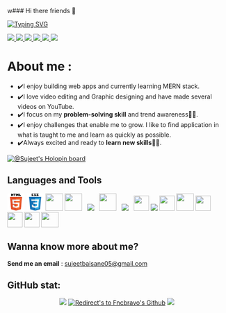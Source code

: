 w### Hi there friends 👋

[![Typing SVG](https://readme-typing-svg.demolab.com?font=Fira+Code&pause=1000&random=false&width=435&lines=%3C+Hello+World%2C+Sujeet+here!%2F%3E)](https://git.io/typing-svg)

<a href="https://leetcode.com/fncbravo/">
  <img src="https://img.shields.io/badge/Leetcode-orange?style=for-the-badge&logo=leetcode&logoColor=black"/>
</a>
<a href="https://in.linkedin.com/in/sujeet-baisane-296b16220">
  <img src="https://img.shields.io/badge/LinkedIn-0077B5?style=for-the-badge&logo=linkedin&logoColor=white"/> 
 </a> 
<a href="mailto:sujeetbaisane05@gmail.com">
  <img src="https://img.shields.io/badge/Gmail-D14836?style=for-the-badge&logo=gmail&logoColor=white"/>
</a>
<a href="https://twitter.com/Sujeetstwt">
  <img src="https://img.shields.io/badge/Twitter-1DA1F2?style=for-the-badge&logo=twitter&logoColor=white"/>
</a>

<a href="https://www.instagram.com/_noonecarress/">
  <img src="https://img.shields.io/badge/Instagram-E4405F?style=for-the-badge&logo=instagram&logoColor=white"/>
</a>

<a href="https://">
	<img src= "https://img.shields.io/badge/">
</a>


# **About me** :

- ✔️I enjoy building web apps and currently learning MERN stack.
- ✔️I love video editing and Graphic designing and have made several videos on YouTube.
- ✔️I focus on my **problem-solving skill** and trend awareness🕵️‍♀️.
- ✔️I enjoy challenges that enable me to grow. I like to find application in what is taught to me and learn as quickly as possible.
- ✔️Always excited and ready to **learn new skills👨‍🎓**.
  
[![@Sujeet's Holopin board](https://holopin.me/fncbravo)](https://holopin.io/@fncbravo)

## **Languages and Tools**<!-- https://github.com/Ileriayo/markdown-badges -->
<p>

<img src="https://raw.githubusercontent.com/devicons/devicon/master/icons/html5/html5-original-wordmark.svg" width="40px" height="40px">

<img src="https://raw.githubusercontent.com/devicons/devicon/master/icons/css3/css3-original-wordmark.svg" width="40px" height="40px">

<img src ="https://cdn.jsdelivr.net/gh/devicons/devicon/icons/java/java-original-wordmark.svg" width="40px" height="40px" >

<img src ="https://cdn.jsdelivr.net/gh/devicons/devicon/icons/python/python-original-wordmark.svg" width="40px" height="40px">
 &nbsp
<img src="https://cdn.jsdelivr.net/gh/devicons/devicon/icons/javascript/javascript-original.svg" width=40px heigth=50px > &nbsp 

<img src ="https://cdn.jsdelivr.net/gh/devicons/devicon/icons/git/git-plain.svg" width="40px" height="40px"> 
&nbsp

<img src="https://cdn.jsdelivr.net/gh/devicons/devicon@latest/icons/mongodb/mongodb-original.svg" widht="40px" height="40px">
&nbsp

<img src ="https://cdn.jsdelivr.net/gh/devicons/devicon/icons/vscode/vscode-original-wordmark.svg" width="35px" height="35px">

<img src="https://cdn.jsdelivr.net/gh/devicons/devicon@latest/icons/nodejs/nodejs-plain-wordmark.svg" withd="40px" height="40px">

<img src="https://cdn.jsdelivr.net/gh/devicons/devicon@latest/icons/react/react-original-wordmark.svg" width="35px" height="35px">

<img src="https://cdn.jsdelivr.net/gh/devicons/devicon@latest/icons/linux/linux-original.svg" width="40px" height="40px">

<img src="https://cdn.jsdelivr.net/gh/devicons/devicon@latest/icons/notion/notion-original.svg" width="35px" height="35px">

<img src="https://cdn.jsdelivr.net/gh/devicons/devicon@latest/icons/postman/postman-original.svg" width="35px" height="35px">

<img src="https://cdn.jsdelivr.net/gh/devicons/devicon@latest/icons/typescript/typescript-original.svg" width="35px" height="35px">

<img src="https://cdn.jsdelivr.net/gh/devicons/devicon@latest/icons/premierepro/premierepro-original.svg" width="40px" height="35px">

</p>

## **Wanna know more about me?** 
**Send me an email** : sujeetbaisane05@gmail.com

## **GitHub stat:**
<!-- https://github.com/ryo-ma/github-profile-trophy -->

<!-- The cards -->

<p align="center">

<a href="https://github.com/Fncbravo" title="Redirect's to Fncbravo's Github">
<img width="46%" src="https://github-readme-stats.vercel.app/api?username=Fncbravo&show_icons=true&theme=dark&count_private=true&text_color=d3d3d3&icon_color=00E6FE&title_color=00E6FE" /></a>
  
<a href="https://github.com/Fncbravo">
<img width= "49%" title="Redirect's to Fncbravo's Github" src="https://github-readme-streak-stats.herokuapp.com/?user=Fncbravo&theme=dark&theme=black-ice&stroke=0000" /></a>

<a href ="https://github.com/Fncbravo" title="Redirect's to Fncbravo's Github">
<img width="39%" src="https://github-readme-stats.vercel.app/api/top-langs/?username=Fncbravo&layout=compact&theme=dark&langs_count=6&count_private=false&text_color=d3d3d3&title_color=00E6FE"/></a>

<!--
**Fncbravo/Fncbravo** is a ✨ _special_ ✨ repository because its `README.md` (this file) appears on your GitHub profile.
[![An image of @fncbravo's Holopin badges, which is a link to view their full Holopin profile](https://holopin.me/fncbravo)](https://holopin.io/@fncbravo)
Here are some ideas to get you started:

- 🔭 I’m currently working on ...
- 🌱 I’m currently learning ...
- 👯 I’m looking to collaborate on ...
- 🤔 I’m looking for help with ...
- 💬 Ask me about ...
- 📫 How to reach me: ...
- 😄 Pronouns: ...
- ⚡ Fun fact: ...
-->
